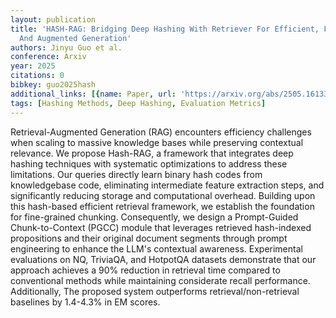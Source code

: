 ```yaml
---
layout: publication
title: 'HASH-RAG: Bridging Deep Hashing With Retriever For Efficient, Fine Retrieval
  And Augmented Generation'
authors: Jinyu Guo et al.
conference: Arxiv
year: 2025
citations: 0
bibkey: guo2025hash
additional_links: [{name: Paper, url: 'https://arxiv.org/abs/2505.16133'}]
tags: [Hashing Methods, Deep Hashing, Evaluation Metrics]
---
```

Retrieval-Augmented Generation (RAG) encounters efficiency challenges when scaling to massive knowledge bases while preserving contextual relevance. We propose Hash-RAG, a framework that integrates deep hashing techniques with systematic optimizations to address these limitations. Our queries directly learn binary hash codes from knowledgebase code, eliminating intermediate feature extraction steps, and significantly reducing storage and computational overhead. Building upon this hash-based efficient retrieval framework, we establish the foundation for fine-grained chunking. Consequently, we design a Prompt-Guided Chunk-to-Context (PGCC) module that leverages retrieved hash-indexed propositions and their original document segments through prompt engineering to enhance the LLM's contextual awareness. Experimental evaluations on NQ, TriviaQA, and HotpotQA datasets demonstrate that our approach achieves a 90% reduction in retrieval time compared to conventional methods while maintaining considerate recall performance. Additionally, The proposed system outperforms retrieval/non-retrieval baselines by 1.4-4.3% in EM scores.